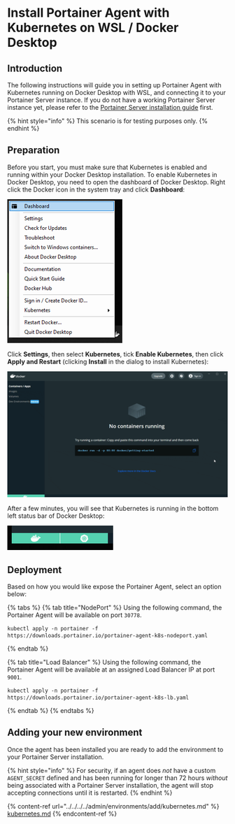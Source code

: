 # Install Portainer Agent with Kubernetes on WSL / Docker Desktop

## Introduction

The following instructions will guide you in setting up Portainer Agent with Kubernetes running on Docker Desktop with WSL, and connecting it to your Portainer Server instance. If you do not have a working Portainer Server instance yet, please refer to the [Portainer Server installation guide](../../server/kubernetes/wsl.md) first.

{% hint style="info" %}
This scenario is for testing purposes only.
{% endhint %}

## Preparation

Before you start, you must make sure that Kubernetes is enabled and running within your Docker Desktop installation. To enable Kubernetes in Docker Desktop, you need to open the dashboard of Docker Desktop. Right click the Docker icon in the system tray and click **Dashboard**:

![](../../../../.gitbook/assets/kube-wsl-1.png)

Click **Settings**, then select **Kubernetes**, tick **Enable Kubernetes**, then click **Apply and Restart** (clicking **Install** in the dialog to install Kubernetes):

![](../../../../.gitbook/assets/kube-wsl-2.gif)

After a few minutes, you will see that Kubernetes is running in the bottom left status bar of Docker Desktop:

![Docker is on the left, Kubernetes is on the right](../../../../.gitbook/assets/kube-wsl-4.png)

## Deployment

Based on how you would like expose the Portainer Agent, select an option below:

{% tabs %}
{% tab title="NodePort" %}
Using the following command, the Portainer Agent will be available on port `30778`.

```
kubectl apply -n portainer -f https://downloads.portainer.io/portainer-agent-k8s-nodeport.yaml
```
{% endtab %}

{% tab title="Load Balancer" %}
Using the following command, the Portainer Agent will be available at an assigned Load Balancer IP at port `9001`.

```
kubectl apply -n portainer -f https://downloads.portainer.io/portainer-agent-k8s-lb.yaml
```
{% endtab %}
{% endtabs %}

## Adding your new environment

Once the agent has been installed you are ready to add the environment to your Portainer Server installation.&#x20;

{% hint style="info" %}
For security, if an agent does _not_ have a custom `AGENT_SECRET` defined and has been running for longer than 72 hours _without_ being associated with a Portainer Server installation, the agent will stop accepting connections until it is restarted.
{% endhint %}

{% content-ref url="../../../../admin/environments/add/kubernetes.md" %}
[kubernetes.md](../../../../admin/environments/add/kubernetes.md)
{% endcontent-ref %}
